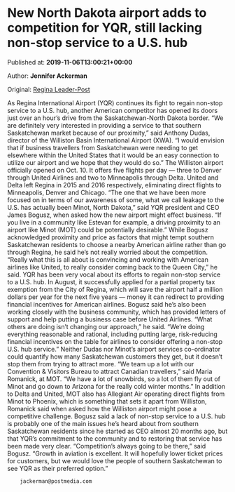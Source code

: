 
# New North Dakota airport adds to competition for YQR, still lacking non-stop service to a U.S. hub

Published at: **2019-11-06T13:00:21+00:00**

Author: **Jennifer Ackerman**

Original: [Regina Leader-Post](https://leaderpost.com/news/local-news/new-north-dakota-airport-adds-to-competition-for-yqr-still-lacking-non-stop-service-to-a-u-s-hub)

As Regina International Airport (YQR) continues its fight to regain non-stop service to a U.S. hub, another American competitor has opened its doors just over an hour’s drive from the Saskatchewan-North Dakota border.
“We are definitely very interested in providing a service to that southern Saskatchewan market because of our proximity,” said Anthony Dudas, director of the Williston Basin International Airport (XWA). “I would envision that if business travellers from Saskatchewan were needing to get elsewhere within the United States that it would be an easy connection to utilize our airport and we hope that they would do so.”
The Williston airport officially opened on Oct. 10. It offers five flights per day — three to Denver through United Airlines and two to Minneapolis through Delta. United and Delta left Regina in 2015 and 2016 respectively, eliminating direct flights to Minneapolis, Denver and Chicago.
“The one that we have been more focused on in terms of our awareness of some, what we call leakage to the U.S. has actually been Minot, North Dakota,” said YQR president and CEO James Bogusz, when asked how the new airport might effect business. “If you live in a community like Estevan for example, a driving proximity to an airport like Minot (MOT) could be potentially desirable.”
While Bogusz acknowledged proximity and price as factors that might tempt southern Saskatchewan residents to choose a nearby American airline rather than go through Regina, he said he’s not really worried about the competition.
“Really what this is all about is convincing and working with American airlines like United, to really consider coming back to the Queen City,” he said.
YQR has been very vocal about its efforts to regain non-stop service to a U.S. hub. In August, it successfully applied for a partial property tax exemption from the City of Regina, which will save the airport half a million dollars per year for the next five years — money it can redirect to providing financial incentives for American airlines.
Bogusz said he’s also been working closely with the business community, which has provided letters of support and help putting a business case before United Airlines.
“What others are doing isn’t changing our approach,” he said. “We’re doing everything reasonable and rational, including putting large, risk-reducing financial incentives on the table for airlines to consider offering a non-stop U.S. hub service.”
Neither Dudas nor Minot’s airport services co-ordinator could quantify how many Saskatchewan customers they get, but it doesn’t stop them from trying to attract more.
“We team up a lot with our Convention & Visitors Bureau to attract Canadian travellers,” said Maria Romanick, at MOT. “We have a lot of snowbirds, so a lot of them fly out of Minot and go down to Arizona for the really cold winter months.”
In addition to Delta and United, MOT also has Allegiant Air operating direct flights from Minot to Phoenix, which is something that sets it apart from Williston, Romanick said when asked how the Williston airport might pose a competitive challenge.
Bogusz said a lack of non-stop service to a U.S. hub is probably one of the main issues he’s heard about from southern Saskatchewan residents since he started as CEO almost 20 months ago, but that YQR’s commitment to the community and to restoring that service has been made very clear.
“Competition’s always going to be there,” said Bogusz. “Growth in aviation is excellent. It will hopefully lower ticket prices for customers, but we would love the people of southern Saskatchewan to see YQR as their preferred option.”

        jackerman@postmedia.com
      
